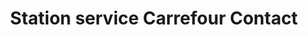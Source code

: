 ---
title: "Station service Carrefour Contact"
url: /caromb/station-service-carrefour-contact/
shop: carburant
---